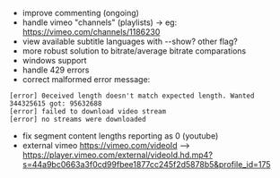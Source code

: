 + improve commenting (ongoing)
+ handle vimeo "channels" (playlists) -> eg: https://vimeo.com/channels/1186230
+ view available subtitle languages with --show? other flag?
+ more robust solution to bitrate/average bitrate comparations
+ windows support
+ handle 429 errors
+ correct malformed error message:
```
[error] 0eceived length doesn't match expected length. Wanted 344325615 got: 95632688
[error] failed to download video stream
[error] no streams were downloaded
```
+ fix segment content lengths reporting as 0 (youtube)
+ external vimeo https://vimeo.com/videoId
 --> https://player.vimeo.com/external/videoId.hd.mp4?s=44a9bc0663a3f0cd99fbee1877cc245f2d5878b5&profile_id=175
